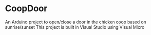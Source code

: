 # CoopDoor
An Arduino project to open/close a door in the chicken coop based on sunrise/sunset
This project is built in Visual Studio using Visual Micro
